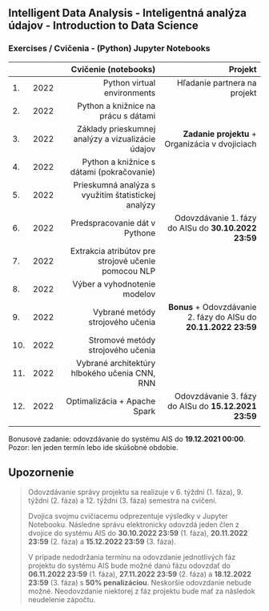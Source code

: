 ## Intelligent Data Analysis - Inteligentná analýza údajov - Introduction to Data Science 
### Exercises / Cvičenia - (Python) Jupyter Notebooks

|     |        | Cvičenie (notebooks)                                 | Projekt                                      |
| :---| :----: | ---------------------------------------------------: | -------------------------------------------: |
| 1.  | 2022   | Python virtual environments                          | Hľadanie partnera na projekt                 |
| 2.  | 2022   | Python a knižnice na prácu s dátami                  |                                              |
| 3.  | 2022   | Základy prieskumnej analýzy a vizualizácie údajov    | **Zadanie projektu** + Organizácia v dvojiciach |
| 4.  | 2022   | Python a knižnice s dátami (pokračovanie)            |                                              |
| 5.  | 2022   | Prieskumná analýza s využitím štatistickej analýzy   |                                              |
| 6.  | 2022   | Predspracovanie dát v Pythone                        | Odovzdávanie 1. fázy do AISu do **30.10.2022 23:59**  |
| 7.  | 2022   | Extrakcia atribútov pre strojové učenie pomocou NLP  |                                              |
| 8.  | 2022   | Výber a vyhodnotenie modelov                         |                                              |
| 9.  | 2022   | Vybrané metódy strojového učenia                     | **Bonus** + Odovzdávanie 2. fázy do AISu do **20.11.2022 23:59**  |
| 10. | 2022   | Stromové metódy strojového učenia                    |                                              |
| 11. | 2022   | Vybrané architektúry hlbokého učenia CNN, RNN       |                                              |
| 12. | 2022   | Optimalizácia + Apache Spark                         | Odovzdávanie 3. fázy do AISu do **15.12.2021 23:59**  |
|     |        |                                                      |                                              |

Bonusové zadanie: odovzdávanie do systému AIS do **19.12.2021 00:00**. Pozor: len jeden termín lebo ide skúšobné obdobie.

## Upozornenie

> Odovzdávanie správy projektu sa realizuje v 6. týždni (1. fáza), 9. týždni (2. fáza) a 12. týždni (3. fáza) semestra na cvičení. 
> 
> Dvojica svojmu cvičiacemu odprezentuje výsledky v Jupyter Notebooku. Následne správu elektronicky odovzdá jeden člen z dvojice do systému AIS do **30.10.2022 23:59** (1. fáza), **20.11.2022 23:59** (2. fáza) a **15.12.2022 23:59** (3. fáza).
> 
> V prípade nedodržania termínu na odovzdanie jednotlivých fáz projektu do systému AIS bude možné danú fázu odovzdať do **06.11.2022 23:59** (1. fáza), **27.11.2022 23:59** (2. fáza) a **18.12.2022 23:59** (3. fáza) s **50% penalizáciou**. 
> Neskoršie odovzdanie nebude možné. Neodovzdanie niektorej z fáz projektu bude mať za následok neudelenie zápočtu.
